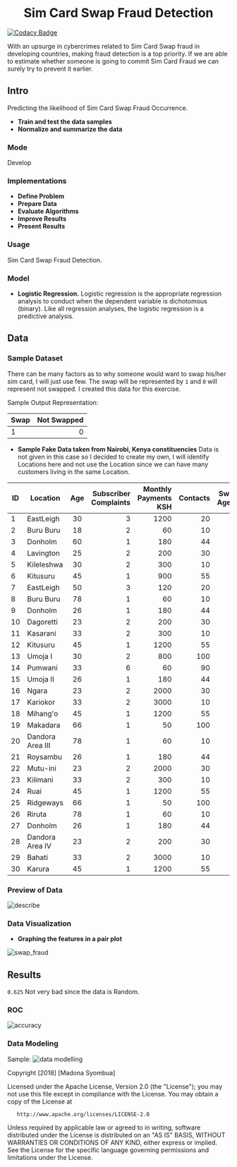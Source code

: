 <h1 align="center"> Sim Card Swap Fraud Detection</h1>

[![Codacy Badge](https://api.codacy.com/project/badge/Grade/a7e80990559246c9b3e98782a42c241f)](https://www.codacy.com/project/syombuamadona/Sim-Card-Fraud-Detection./dashboard?utm_source=github.com&amp;utm_medium=referral&amp;utm_content=Madonahs/Sim-Card-Fraud-Detection.&amp;utm_campaign=Badge_Grade_Dashboard)

With an upsurge in cybercrimes related to Sim Card Swap fraud in developing countries, making fraud detection is a top priority. If we are able to estimate whether someone is going to commit Sim Card Fraud we can surely try to prevent it earlier. 


## Intro

Predicting the likelihood of Sim Card Swap Fraud Occurrence.
* **Train and test the data samples**
* **Normalize and summarize the data**

### Mode
Develop

### Implementations

* **Define Problem**
* **Prepare Data**
* **Evaluate Algorithms**
* **Improve Results**
* **Present Results**

### Usage

Sim Card Swap Fraud Detection.

### Model

* **Logistic Regression.** Logistic regression is the appropriate regression analysis to conduct when the dependent variable is dichotomous (binary). Like all regression analyses, the logistic regression is a predictive analysis.


## Data

### Sample Dataset

There can be many factors as to why someone would want to swap his/her sim card, I will just use few. The swap will be represented by 
```1``` and 
```0``` will represent not swapped. I created this data for this exercise.

Sample Output Representation: 

Swap | Not Swapped|
|------ |------:|
|1 | 0|

* **Sample Fake Data taken from Nairobi, Kenya constituencies**
Data is not given in this case so I decided to create my own, I will identify Locations here and not use the Location since we can have many customers living in the same Location.  

ID| Location                  | Age           | Subscriber Complaints   | Monthly Payments KSH |  Contacts |Swap Agent |
| ------------- | -------------         |:--------------------: | ----------------: | ---------------:| ---------------:| ---------------:|
|1|EastLeigh              |30                     | 3            |1200               |20| 0|
|2|Buru Buru              |18                     | 2          |60               |10 | 1|
|3|Donholm                |60                     | 1            |180               |44| 0|
|4|Lavington              |25                     | 2            |200               |30|0|
|5|Kileleshwa             |30                     | 2           |300               |10|1|
|6|Kitusuru               |45                     | 1            |900               |55|0|
|7|EastLeigh              |50                     | 3            |120               |20| 0|
|8|Buru Buru              |78                     | 1          |60               |10 | 1|
|9|Donholm                |26                     | 1            |180               |44| 0|
|10|Dagoretti            |23                     | 2            |200               |30|0|
|11|Kasarani             |33                     | 2            |300               |10|1|
|12|Kitusuru               |45                     | 1            |1200               |55|0|
|13|Umoja I              |30                     |2             |800               |100| 0|
|14|Pumwani              |33                     | 6           |60               |90 | 1|
|15|Umoja II              |26                     | 1            |180               |44| 0|
|16|Ngara            |23                     | 2            |2000               |30|0|
|17|Kariokor              |33                     | 2            |3000               |10|1|
|18|Mihang'o             |45                     | 1            |1200               |55|0|
|19|Makadara             |66                     |1              |50               |100| 0|
|20|Dandora Area III            |78                     | 1           |60               |10 | 1|
|21|Roysambu              |26                     | 1            |180               |44| 0|
|22|Mutu-ini            |23                     | 2           |2000               |30|0|
|23|Kilimani              |33                     | 2            |300               |10|1|
|24|Ruai             |45                     | 1           |1200               |55|0|
|25|Ridgeways            |66                     |1              |50               |100| 0|
|26|Riruta             |78                     | 1           |60               |10 | 1|
|27|Donholm              |26                     | 1           |180               |44| 0|
|28|Dandora Area IV          |23                     | 2            |200               |30|0|
|29|Bahati             |33                     | 2          |3000               |10|1|
|30|Karura              |45                     | 1            |1200               |55|0|


### Preview of Data

![describe](https://user-images.githubusercontent.com/11560987/43975555-afa89966-9ca3-11e8-988f-3122c79e3283.PNG)


### Data Visualization
* **Graphing the features in a pair plot** 

![swap_fraud](https://user-images.githubusercontent.com/11560987/43934745-60242a14-9c16-11e8-9fe9-97de48961f1e.png)

## Results
```0.625``` Not very bad since the data is Random.


### ROC
![accuracy](https://user-images.githubusercontent.com/11560987/43937762-3b996100-9c25-11e8-942a-77b9b3ba07f5.png)

### Data Modeling 
Sample:
![data modelling](https://user-images.githubusercontent.com/11560987/43804440-aa75f892-9a61-11e8-9d0c-e5201c2cfd3d.PNG)







 Copyright [2018] [Madona Syombua]

   Licensed under the Apache License, Version 2.0 (the "License");
   you may not use this file except in compliance with the License.
   You may obtain a copy of the License at

       http://www.apache.org/licenses/LICENSE-2.0

   Unless required by applicable law or agreed to in writing, software
   distributed under the License is distributed on an "AS IS" BASIS,
   WITHOUT WARRANTIES OR CONDITIONS OF ANY KIND, either express or implied.
   See the License for the specific language governing permissions and
   limitations under the License.
